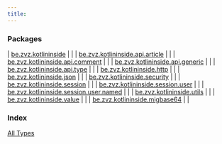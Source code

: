 ```yaml
---
title: 
---
```


### Packages

| [be.zvz.kotlininside](be.zvz.kotlininside/index.html) |  |
| [be.zvz.kotlininside.api.article](be.zvz.kotlininside.api.article/index.html) |  |
| [be.zvz.kotlininside.api.comment](be.zvz.kotlininside.api.comment/index.html) |  |
| [be.zvz.kotlininside.api.generic](be.zvz.kotlininside.api.generic/index.html) |  |
| [be.zvz.kotlininside.api.type](be.zvz.kotlininside.api.type/index.html) |  |
| [be.zvz.kotlininside.http](be.zvz.kotlininside.http/index.html) |  |
| [be.zvz.kotlininside.json](be.zvz.kotlininside.json/index.html) |  |
| [be.zvz.kotlininside.security](be.zvz.kotlininside.security/index.html) |  |
| [be.zvz.kotlininside.session](be.zvz.kotlininside.session/index.html) |  |
| [be.zvz.kotlininside.session.user](be.zvz.kotlininside.session.user/index.html) |  |
| [be.zvz.kotlininside.session.user.named](be.zvz.kotlininside.session.user.named/index.html) |  |
| [be.zvz.kotlininside.utils](be.zvz.kotlininside.utils/index.html) |  |
| [be.zvz.kotlininside.value](be.zvz.kotlininside.value/index.html) |  |
| [be.zvz.kotlininside.migbase64](be.zvz.kotlininside.migbase64/index.html) |  |

### Index

[All Types](alltypes/index.html)